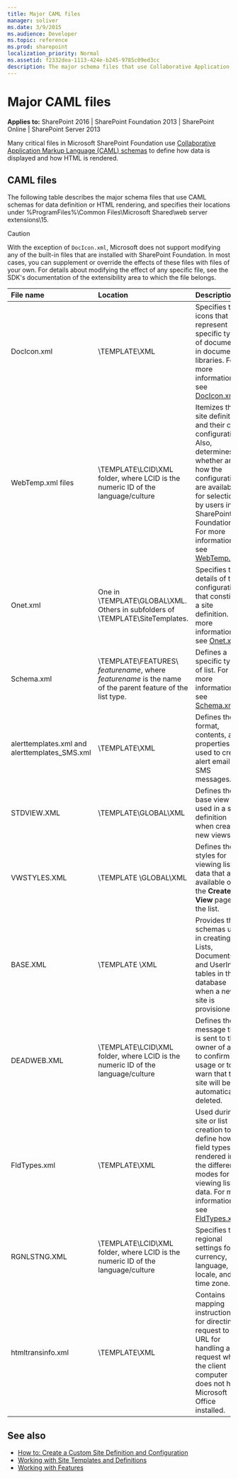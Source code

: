 ```yaml
---
title: Major CAML files
manager: soliver
ms.date: 3/9/2015
ms.audience: Developer
ms.topic: reference
ms.prod: sharepoint
localization_priority: Normal
ms.assetid: f2332dea-1113-424e-b245-9785c09ed3cc
description: The major schema files that use Collaborative Application Markup Language (CAML) schemas for data definition or HTML rendering, and their locations.
---
```


# Major CAML files

**Applies to:** SharePoint 2016 | SharePoint Foundation 2013 | SharePoint Online | SharePoint Server 2013
  
Many critical files in Microsoft SharePoint Foundation use [Collaborative Application Markup Language (CAML) schemas](collaborative-application-markup-language-caml-schemas.md) to define how data is displayed and how HTML is rendered. 
  
## CAML files

The following table describes the major schema files that use CAML schemas for data definition or HTML rendering, and specifies their locations under %ProgramFiles%\Common Files\Microsoft Shared\web server extensions\15\. 
  
> [!CAUTION]
> With the exception of `DocIcon.xml`, Microsoft does not support modifying any of the built-in files that are installed with SharePoint Foundation. In most cases, you can supplement or override the effects of these files with files of your own. For details about modifying the effect of any specific file, see the SDK's documentation of the extensibility area to which the file belongs. 
  
|**File name**|**Location**|**Description**|
|:-----|:-----|:-----|
|DocIcon.xml  <br/> |\TEMPLATE\XML  <br/> |Specifies the icons that represent specific types of documents in document libraries. For more information, see [DocIcon.xml](https://msdn.microsoft.com/library/ef6acad0-0a1a-457c-bc9b-ff1e368e59fb%28Office.15%29.aspx).  <br/> |
|WebTemp.xml files  <br/> |\TEMPLATE\LCID\XML folder, where LCID is the numeric ID of the language/culture  <br/> |Itemizes the site definitions and their child configurations. Also, determines whether and how the configurations are available for selection by users in the SharePoint Foundation UI. For more information, see [WebTemp.xml](https://msdn.microsoft.com/library/199bbb65-d12f-475d-b157-31a1bffe84c8%28Office.15%29.aspx).  <br/> |
|Onet.xml  <br/> |One in \TEMPLATE\GLOBAL\XML. Others in subfolders of \TEMPLATE\SiteTemplates.  <br/> |Specifies the details of the configurations that constitute a site definition. For more information, see [Onet.xml](https://msdn.microsoft.com/library/b99d6657-d9ae-4135-a43c-c58cdfcdc6c1%28Office.15%29.aspx).  <br/> |
|Schema.xml  <br/> |\TEMPLATE\FEATURES\ _featurename_, where  _featurename_ is the name of the parent feature of the list type.  <br/> |Defines a specific type of list. For more information, see [Schema.xml](https://msdn.microsoft.com/library/c2f01064-80d8-47ee-b602-ecf4c480ac56%28Office.15%29.aspx).  <br/> |
|alerttemplates.xml and alerttemplates_SMS.xml  <br/> |\TEMPLATE\XML  <br/> |Defines the format, contents, and properties used to create alert email and SMS messages.  <br/> |
|STDVIEW.XML  <br/> |\TEMPLATE\GLOBAL\XML  <br/> |Defines the base view used in a site definition when creating new views.  <br/> |
|VWSTYLES.XML  <br/> |\TEMPLATE \GLOBAL\XML  <br/> |Defines the styles for viewing list data that are available on the **Create View** page for the list.  <br/> |
|BASE.XML  <br/> |\TEMPLATE \XML  <br/> |Provides the schemas used in creating the Lists, Documents, and UserInfo tables in the database when a new site is provisioned.  <br/> |
|DEADWEB.XML  <br/> |\TEMPLATE\LCID\XML folder, where LCID is the numeric ID of the language/culture  <br/> |Defines the message that is sent to the owner of a site to confirm site usage or to warn that the site will be automatically deleted.  <br/> |
|FldTypes.xml  <br/> |\TEMPLATE\XML  <br/> |Used during site or list creation to define how field types are rendered in the different modes for viewing list data. For more information, see [FldTypes.xml](https://msdn.microsoft.com/library/8f8db866-03f8-4001-aae3-4c4102a7aed6%28Office.15%29.aspx).  <br/> |
|RGNLSTNG.XML  <br/> |\TEMPLATE\LCID\XML folder, where LCID is the numeric ID of the language/culture  <br/> |Specifies the regional settings for currency, language, locale, and time zone.  <br/> |
|htmltransinfo.xml  <br/> |\TEMPLATE\XML  <br/> |Contains mapping instructions for directing a request to the URL for handling a request when the client computer does not have Microsoft Office installed.  <br/> |
   
## See also

- [How to: Create a Custom Site Definition and Configuration](https://msdn.microsoft.com/library/62b0552d-b7a7-4856-b906-c7bcb3155792%28Office.15%29.aspx)
- [Working with Site Templates and Definitions](https://msdn.microsoft.com/library/1edf6d4d-eddb-4cb5-9034-ed394e8a3e01%28Office.15%29.aspx) 
- [Working with Features](https://msdn.microsoft.com/library/ce5f5ce5-1429-439e-9261-2c4ba9788cc1%28Office.15%29.aspx)

